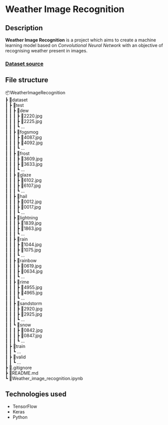 # Weather Image Recognition

## Description

**Weather Image Recognition** is a project which aims to create a machine learning model based on _Convolutional Neural Network_ with an objective of recognising weather present in images.

### [Dataset source](https://www.kaggle.com/datasets/jehanbhathena/weather-dataset)

## File structure

📦WeatherImageRecognition  
 ┣ 📂dataset  
 ┃ ┣ 📂test  
 ┃ ┃ ┣ 📂dew  
 ┃ ┃ ┃ ┣ 📜2220.jpg  
 ┃ ┃ ┃ ┣ 📜2225.jpg  
 ┃ ┃ ┃ ┗ ...  
 ┃ ┃ ┣ 📂fogsmog  
 ┃ ┃ ┃ ┣ 📜4087.jpg  
 ┃ ┃ ┃ ┣ 📜4092.jpg  
 ┃ ┃ ┃ ┗ ...  
 ┃ ┃ ┣ 📂frost  
 ┃ ┃ ┃ ┣ 📜3609.jpg  
 ┃ ┃ ┃ ┣ 📜3633.jpg  
 ┃ ┃ ┃ ┗ ...  
 ┃ ┃ ┣ 📂glaze  
 ┃ ┃ ┃ ┣ 📜6102.jpg  
 ┃ ┃ ┃ ┣ 📜6107.jpg  
 ┃ ┃ ┃ ┗ ...  
 ┃ ┃ ┣ 📂hail  
 ┃ ┃ ┃ ┣ 📜0012.jpg  
 ┃ ┃ ┃ ┣ 📜0017.jpg  
 ┃ ┃ ┃ ┗ ...  
 ┃ ┃ ┣ 📂lightning  
 ┃ ┃ ┃ ┣ 📜1839.jpg  
 ┃ ┃ ┃ ┣ 📜1863.jpg  
 ┃ ┃ ┃ ┗ ...  
 ┃ ┃ ┣ 📂rain  
 ┃ ┃ ┃ ┣ 📜1044.jpg  
 ┃ ┃ ┃ ┣ 📜1075.jpg  
 ┃ ┃ ┃ ┗ ...  
 ┃ ┃ ┣ 📂rainbow  
 ┃ ┃ ┃ ┣ 📜0619.jpg  
 ┃ ┃ ┃ ┣ 📜0634.jpg  
 ┃ ┃ ┃ ┗ ...  
 ┃ ┃ ┣ 📂rime  
 ┃ ┃ ┃ ┣ 📜4955.jpg  
 ┃ ┃ ┃ ┣ 📜4965.jpg  
 ┃ ┃ ┃ ┗ ...  
 ┃ ┃ ┣ 📂sandstorm  
 ┃ ┃ ┃ ┣ 📜2920.jpg  
 ┃ ┃ ┃ ┣ 📜2925.jpg  
 ┃ ┃ ┃ ┗ ...  
 ┃ ┃ ┗ 📂snow  
 ┃ ┃ ┃ ┣ 📜0842.jpg  
 ┃ ┃ ┃ ┣ 📜0847.jpg  
 ┃ ┃ ┃ ┗ ...  
 ┃ ┣ 📂train  
 ┃ ┃ ┗ ...  
 ┃ ┣ 📂valid  
 ┃ ┃ ┗ ...  
 ┣ 📜.gitignore  
 ┣ 📜README.md  
 ┗ 📜Weather_image_recognition.ipynb

## Technologies used

- TensorFlow
- Keras
- Python
